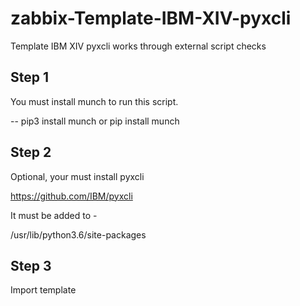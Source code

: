 # zabbix-Template-IBM-XIV-pyxcli
Template IBM XIV pyxcli works through external script checks

## Step 1

You must install munch to run this script.

-- pip3 install munch or pip install munch

## Step 2

Optional, your must install pyxcli

https://github.com/IBM/pyxcli

It must be added to -

/usr/lib/python3.6/site-packages

## Step 3

Import template




